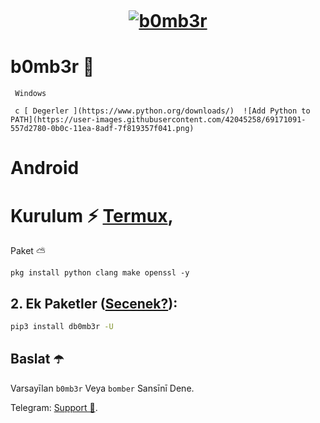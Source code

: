 ﻿<h1 align="center">

  <br>

  <a href="https://github.com/dmitrijkotov/b0mb3r"><img src="https://telegra.ph/file/f4e99af275201e0504399.png" alt="b0mb3r"></a>

  
  # b0mb3r 📩


 
     Windows
 
     с [ Degerler ](https://www.python.org/downloads/)  ![Add Python to PATH](https://user-images.githubusercontent.com/42045258/69171091-557d2780-0b0c-11ea-8adf-7f819357f041.png)
 
   # Android</h3>
 
   # Kurulum ⚡️ [Termux](https://play.google.com/store/apps/details?id=com.termux), 

Paket ⛅️ 
```
pkg install python clang make openssl -y
```
   ## 2. Ek Paketler ([Secenek?](http://comp-profi.com/kak-vyzvat-komandnuyu-stroku-ili-konsol-windows/)):
 
```sh
pip3 install db0mb3r -U
```
 
## Baslat ☂️
 
Varsayīlan `b0mb3r` Veya `bomber` Sansīnī Dene.
 

Telegram: [Support 💎](https://t.me/ParisBear).



